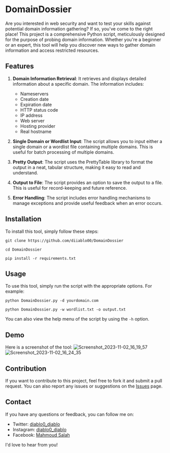 


# DomainDossier

Are you interested in web security and want to test your skills against potential domain information gathering? If so, you've come to the right place! This project is a comprehensive Python script, meticulously designed for the purpose of probing domain information. Whether you're a beginner or an expert, this tool will help you discover new ways to gather domain information and access restricted resources.

## Features

1. **Domain Information Retrieval**: It retrieves and displays detailed information about a specific domain. The information includes:
   - Nameservers
   - Creation date
   - Expiration date
   - HTTP status code
   - IP address
   - Web server
   - Hosting provider
   - Real hostname

2. **Single Domain or Wordlist Input**: The script allows you to input either a single domain or a wordlist file containing multiple domains. This is useful for batch processing of multiple domains.

3. **Pretty Output**: The script uses the PrettyTable library to format the output in a neat, tabular structure, making it easy to read and understand.

4. **Output to File**: The script provides an option to save the output to a file. This is useful for record-keeping and future reference.

5. **Error Handling**: The script includes error handling mechanisms to manage exceptions and provide useful feedback when an error occurs.

## Installation

To install this tool, simply follow these steps:

```
git clone https://github.com/diiablo00/DomainDossier
```
```
cd DomainDossier
```
```
pip install -r requirements.txt
```

## Usage

To use this tool, simply run the script with the appropriate options. For example:

```
python DomainDossier.py -d yourdomain.com
```
```
python DomainDossier.py -w wordlist.txt -o output.txt
```

You can also view the help menu of the script by using the `-h` option.

## Demo

Here is a screenshot of the tool:
![Screenshot_2023-11-02_16_19_57](https://github.com/diiablo00/DomainDossier/assets/140319882/a3c24445-d4ee-4723-8e84-7dfdf7fb1f6b)
![Screenshot_2023-11-02_16_24_35](https://github.com/diiablo00/DomainDossier/assets/140319882/c63d5736-c36f-47ed-a256-313b86f816c8)

## Contribution

If you want to contribute to this project, feel free to fork it and submit a pull request. You can also report any issues or suggestions on the [Issues](https://github.com/diiablo00/DomainDossier/issues) page.

## Contact

If you have any questions or feedback, you can follow me on:
- Twitter: [diablo0_diablo](https://twitter.com/diablo0_diablo)
- Instagram: [diablo0_diablo](https://www.instagram.com/diablo0_diablo)
- Facebook: [Mahmoud Salah](https://www.facebook.com/profile.php?id=100044106499352)

I'd love to hear from you!
